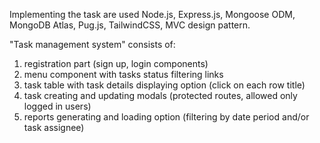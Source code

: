 Implementing the task are used Node.js, Express.js, Mongoose ODM,
MongoDB Atlas, Pug.js, TailwindCSS, MVC design pattern.

"Task management system" consists of:
1. registration part (sign up, login components)
2. menu component with tasks status filtering links
3. task table with task details displaying option (click on each row title)
4. task creating and updating modals (protected routes, allowed only logged in users)
5. reports generating and loading option (filtering by date period and/or task assignee)
